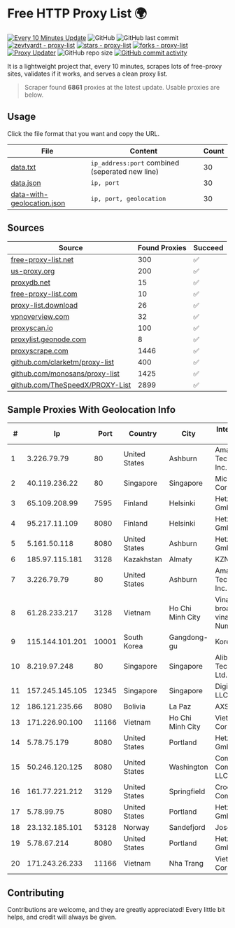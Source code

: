 
# Free HTTP Proxy List 🌍

[![Every 10 Minutes Update](https://github.com/mertguvencli/http-proxy-list/actions/workflows/main.yml/badge.svg?branch=main)](https://github.com/mertguvencli/http-proxy-list/actions/workflows/main.yml)
![GitHub](https://img.shields.io/github/license/mertguvencli/http-proxy-list)
![GitHub last commit](https://img.shields.io/github/last-commit/mertguvencli/http-proxy-list)
[![zevtyardt - proxy-list](https://img.shields.io/static/v1?label=zevtyardt&message=proxy-list&color=blue&logo=github)](https://github.com/zevtyardt/proxy-list "Go to GitHub repo")
[![stars - proxy-list](https://img.shields.io/github/stars/zevtyardt/proxy-list?style=social)](https://github.com/zevtyardt/proxy-list)
[![forks - proxy-list](https://img.shields.io/github/forks/zevtyardt/proxy-list?style=social)](https://github.com/zevtyardt/proxy-list)
[![Proxy Updater](https://github.com/zevtyardt/proxy-list/workflows/Proxy%20Updater/badge.svg)](https://github.com/zevtyardt/proxy-list/actions?query=workflow:"Proxy+Updater")
![GitHub repo size](https://img.shields.io/github/repo-size/zevtyardt/proxy-list)
[![GitHub commit activity](https://img.shields.io/github/commit-activity/m/zevtyardt/proxy-list?logo=commits)](https://github.com/zevtyardt/proxy-list/commits/main)

It is a lightweight project that, every 10 minutes, scrapes lots of free-proxy sites, validates if it works, and serves a clean proxy list.

> Scraper found **6861** proxies at the latest update. Usable proxies are below.

## Usage

Click the file format that you want and copy the URL.

|File|Content|Count|
|----|-------|-----|
|[data.txt](https://raw.githubusercontent.com/mertguvencli/http-proxy-list/main/proxy-list/data.txt)|`ip_address:port` combined (seperated new line)|30|
|[data.json](https://raw.githubusercontent.com/mertguvencli/http-proxy-list/main/proxy-list/data.json)|`ip, port`|30|
|[data-with-geolocation.json](https://raw.githubusercontent.com/mertguvencli/http-proxy-list/main/proxy-list/data-with-geolocation.json)|`ip, port, geolocation`|30|

## Sources

|Source|Found Proxies|Succeed|
|------|-------------|-------|
|[free-proxy-list.net](https://free-proxy-list.net)|300|✅|
|[us-proxy.org](https://www.us-proxy.org)|200|✅|
|[proxydb.net](http://proxydb.net)|15|✅|
|[free-proxy-list.com](https://free-proxy-list.com/?page=&port=&type%5B%5D=http&type%5B%5D=https&up_time=0&search=Search)|10|✅|
|[proxy-list.download](https://www.proxy-list.download/HTTP)|26|✅|
|[vpnoverview.com](https://vpnoverview.com/privacy/anonymous-browsing/free-proxy-servers)|32|✅|
|[proxyscan.io](https://www.proxyscan.io)|100|✅|
|[proxylist.geonode.com](https://proxylist.geonode.com/api/proxy-list?limit=300&page=1&sort_by=lastChecked&sort_type=desc&protocols=http,https)|8|✅|
|[proxyscrape.com](https://api.proxyscrape.com/v2/?request=displayproxies&protocol=http&timeout=10000&country=all&ssl=all&anonymity=all)|1446|✅|
|[github.com/clarketm/proxy-list](https://raw.githubusercontent.com/clarketm/proxy-list/master/proxy-list-raw.txt)|400|✅|
|[github.com/monosans/proxy-list](https://raw.githubusercontent.com/monosans/proxy-list/main/proxies/http.txt)|1425|✅|
|[github.com/TheSpeedX/PROXY-List](https://raw.githubusercontent.com/TheSpeedX/PROXY-List/master/http.txt)|2899|✅|


## Sample Proxies With Geolocation Info

|#|Ip|Port|Country|City|Internet Service Provider|
|-|--|----|-------|----|-------------------------|
|1|3.226.79.79|80|United States|Ashburn|Amazon Technologies Inc.|
|2|40.119.236.22|80|Singapore|Singapore|Microsoft Corporation|
|3|65.109.208.99|7595|Finland|Helsinki|Hetzner Online GmbH|
|4|95.217.11.109|8080|Finland|Helsinki|Hetzner Online GmbH|
|5|5.161.50.118|8080|United States|Ashburn|Hetzner Online GmbH|
|6|185.97.115.181|3128|Kazakhstan|Almaty|KZNLS Network|
|7|3.226.79.79|80|United States|Ashburn|Amazon Technologies Inc.|
|8|61.28.233.217|3128|Vietnam|Ho Chi Minh City|Vinadata broadcast via vinagame AS Number|
|9|115.144.101.201|10001|South Korea|Gangdong-gu|Korea Telecom|
|10|8.219.97.248|80|Singapore|Singapore|Alibaba (US) Technology Co., Ltd.|
|11|157.245.145.105|12345|Singapore|Singapore|DigitalOcean, LLC|
|12|186.121.235.66|8080|Bolivia|La Paz|AXS Bolivia S. A.|
|13|171.226.90.100|11166|Vietnam|Ho Chi Minh City|Viettel Corporation|
|14|5.78.75.179|8080|United States|Portland|Hetzner Online GmbH|
|15|50.246.120.125|8080|United States|Washington|Comcast Cable Communications, LLC|
|16|161.77.221.212|3129|United States|Springfield|Crocker Communications|
|17|5.78.99.75|8080|United States|Portland|Hetzner Online GmbH|
|18|23.132.185.101|53128|Norway|Sandefjord|Joseph Farnell|
|19|5.78.67.214|8080|United States|Portland|Hetzner Online GmbH|
|20|171.243.26.233|11166|Vietnam|Nha Trang|Viettel Corporation|



## Contributing

Contributions are welcome, and they are greatly appreciated! Every
little bit helps, and credit will always be given.

